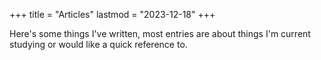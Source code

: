 +++
title = "Articles"
lastmod = "2023-12-18"
+++

Here's some things I've written, most entries are about things I'm current studying or would like a quick reference to.
